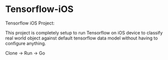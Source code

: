 # Tensorflow-iOS
Tensorflow iOS Project:  

This project is completely setup to run Tensorflow on iOS device to classify real world object against default tensorflow data model without having to configure anything.

Clone -> Run -> Go
